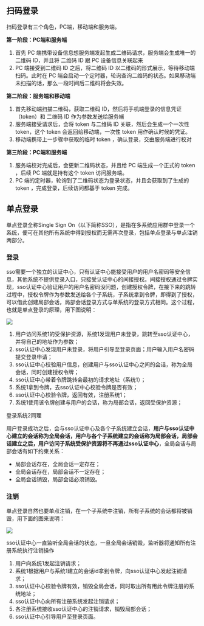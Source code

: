 ## 扫码登录

扫码登录有三个角色，PC端，移动端和服务端。

**第一阶段：PC端和服务端**

1. 首先 PC 端携带设备信息想服务端发起生成二维码请求，服务端会生成唯一的二维码 ID，并且将 二维码 ID 跟 PC 设备信息关联起来
2. PC 端接受到二维码 ID 之后，将二维码 ID 以二维码的形式展示，等待移动端扫码。此时在 PC 端会启动一个定时器，轮询查询二维码的状态。如果移动端未扫描的话，那么一段时间后二维码将会失效。

**第二阶段：服务端和移动端**

1. 首先移动端扫描二维码，获取二维码 ID，然后将手机端登录的信息凭证（token）和 二维码 ID 作为参数发送给服务端
2. 服务端接受请求后，会将 token 与二维码 ID 关联，然后会生成一个一次性 token，这个 token 会返回给移动端，一次性 token 用作确认时候的凭证。
3. 移动端携带上一步骤中获取的临时 token ，确认登录，交由服务端进行校对

**第三阶段：PC端和服务端**

1. 服务端校对完成后，会更新二维码状态，并且给 PC 端生成一个正式的 token ，后续 PC 端就是持有这个 token 访问服务端。
2. PC 端的定时器，轮询到了二维码状态为登录状态，并且会获取到了生成的 token ，完成登录，后续访问都基于 token 完成。

## 单点登录
单点登录全称Single Sign On（以下简称SSO），是指在多系统应用群中登录一个系统，便可在其他所有系统中得到授权而无需再次登录，包括单点登录与单点注销两部分。

### 登录
sso需要一个独立的认证中心，只有认证中心能接受用户的用户名密码等安全信息，其他系统不提供登录入口，只接受认证中心的间接授权。间接授权通过令牌实现，sso认证中心验证用户的用户名密码没问题，创建授权令牌，在接下来的跳转过程中，授权令牌作为参数发送给各个子系统，子系统拿到令牌，即得到了授权，可以借此创建局部会话，局部会话登录方式与单系统的登录方式相同。这个过程，也就是单点登录的原理，用下图说明：

![](https://community-header-1306990603.cos.ap-guangzhou.myqcloud.com/20220201162319.png)

1. 用户访问系统1的受保护资源，系统1发现用户未登录，跳转至sso认证中心，并将自己的地址作为参数；
2. sso认证中心发现用户未登录，将用户引导至登录页面；用户输入用户名密码提交登录申请；
3. sso认证中心校验用户信息，创建用户与sso认证中心之间的会话，称为全局会话，同时创建授权令牌；
4. sso认证中心带着令牌跳转会最初的请求地址（系统1）；
5. 系统1拿到令牌，去sso认证中心校验令牌是否有效；
6. sso认证中心校验令牌，返回有效，注册系统1；
7. 系统1使用该令牌创建与用户的会话，称为局部会话，返回受保护资源；

登录系统2同理

用户登录成功之后，会与sso认证中心及各个子系统建立会话，**用户与sso认证中心建立的会话称为全局会话，用户与各个子系统建立的会话称为局部会话，局部会话建立之后，用户访问子系统受保护资源将不再通过sso认证中心**，全局会话与局部会话有如下约束关系：

* 局部会话存在，全局会话一定存在；
* 全局会话存在，局部会话不一定存在；
* 全局会话销毁，局部会话必须销毁。


### 注销
单点登录自然也要单点注销，在一个子系统中注销，所有子系统的会话都将被销毁，用下面的图来说明：

![](https://community-header-1306990603.cos.ap-guangzhou.myqcloud.com/20220201162606.png)

sso认证中心一直监听全局会话的状态，一旦全局会话销毁，监听器将通知所有注册系统执行注销操作

1. 用户向系统1发起注销请求；
2. 系统1根据用户与系统1建立的会话id拿到令牌，向sso认证中心发起注销请求；
3. sso认证中心校验令牌有效，销毁全局会话，同时取出所有用此令牌注册的系统地址；
4. sso认证中心向所有注册系统发起注销请求；
5. 各注册系统接收sso认证中心的注销请求，销毁局部会话；
6. sso认证中心引导用户至登录页面。
